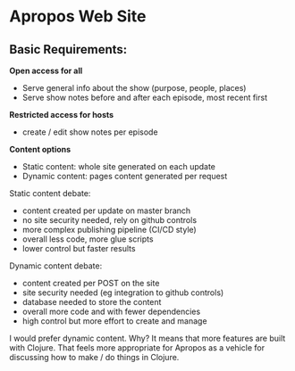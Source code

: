 # Apropos Web Site

## Basic Requirements:

**Open access for all**
- Serve general info about the show (purpose, people, places)
- Serve show notes before and after each episode, most recent first

**Restricted access for hosts**
- create / edit show notes per episode

**Content options**
- Static content: whole site generated on each update
- Dynamic content: pages content generated per request

Static content debate:
- content created per update on master branch
- no site security needed, rely on github controls
- more complex publishing pipeline (CI/CD style)
- overall less code, more glue scripts
- lower control but faster results

Dynamic content debate:
- content created per POST on the site
- site security needed (eg integration to github controls)
- database needed to store the content
- overall more code and with fewer dependencies
- high control but more effort to create and manage

I would prefer dynamic content. Why? It means that more features are built with Clojure. That feels more appropriate for Apropos as a vehicle for discussing how to make / do things in Clojure.




